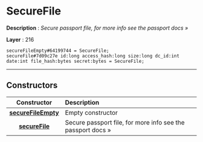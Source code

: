 # SecureFile

**Description** : *Secure passport file, for more info see the passport docs &raquo;*

**Layer** : 216

```tl
secureFileEmpty#64199744 = SecureFile;
secureFile#7d09c27e id:long access_hash:long size:long dc_id:int date:int file_hash:bytes secret:bytes = SecureFile;
```

---

## Constructors

| Constructor | Description |
| :---: | :--- |
| [**secureFileEmpty**](constructor/secureFileEmpty) | Empty constructor |
| [**secureFile**](constructor/secureFile) | Secure passport file, for more info see the passport docs » |